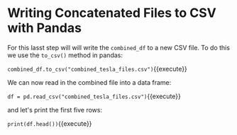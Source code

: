 # Writing Concatenated Files to CSV with Pandas

For this lasst step will will write the `combined_df` to a new CSV file. To do this we use the `to_csv()` method in pandas:

`combined_df.to_csv("combined_tesla_files.csv")`{{execute}}


We can now read in the combined file into a data frame:

`df = pd.read_csv("combined_tesla_files.csv")`{{execute}}


and let's print the first five rows:

`print(df.head())`{{execute}}


